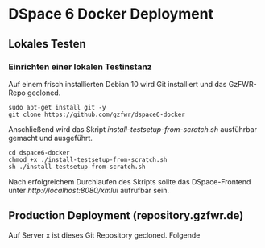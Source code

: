 # DSpace 6 Docker Deployment

## Lokales Testen

### Einrichten einer lokalen Testinstanz

Auf einem frisch installierten Debian 10 wird Git installiert und das GzFWR-Repo gecloned.

`sudo apt-get install git -y` <br>
`git clone https://github.com/gzfwr/dspace6-docker`

Anschließend wird das Skript *install-testsetup-from-scratch.sh* ausführbar gemacht und ausgeführt.

`cd dspace6-docker` <br>
`chmod +x ./install-testsetup-from-scratch.sh` <br>
`sh ./install-testsetup-from-scratch.sh`


Nach erfolgreichem Durchlaufen des Skripts sollte das DSpace-Frontend unter *http://localhost:8080/xmlui* aufrufbar sein.


## Production Deployment (repository.gzfwr.de)

Auf Server x ist dieses Git Repository gecloned. Folgende
